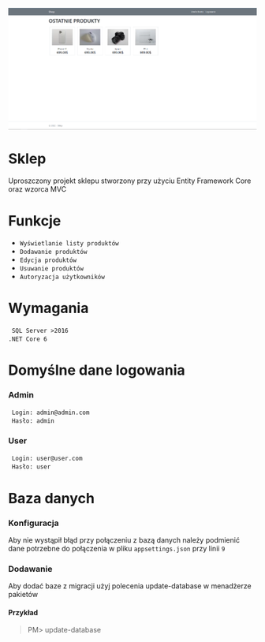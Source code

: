 

![](/git/image.png)

# Sklep
Uproszczony projekt sklepu stworzony przy użyciu Entity Framework Core oraz wzorca MVC

# Funkcje
- ``Wyświetlanie listy produktów``
- ``Dodawanie produktów``
- ``Edycja produktów``
- ``Usuwanie produktów``
- ``Autoryzacja użytkowników``

# Wymagania
`` SQL Server >2016``
<br />
``.NET Core 6``

# Domyślne dane logowania
### Admin
`` Login: admin@admin.com``
<br />
`` Hasło: admin``
<br />
### User
`` Login: user@user.com``
<br />
`` Hasło: user``
<br />

# Baza danych
### Konfiguracja
Aby nie wystąpił błąd przy połączeniu z bazą danych należy podmienić dane potrzebne do połączenia w pliku ``appsettings.json`` przy linii ``9``
### Dodawanie 
Aby dodać baze z migracji użyj polecenia update-database w menadżerze pakietów
#### Przykład
> PM> update-database